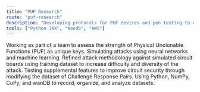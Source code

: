 ```yaml
---
title: "PUF Research"
route: "puf-research"
description: "Developing protocols for PUF devices and pen testing to calculate their security"
tools: ["Python JAX", "Wandb", "AWS"]
---
```

Working as part of a team to assess the strength of Physical Unclonable Functions (PUF) as unique keys. Simulating attacks using neural networks and machine learning. Refined attack methodology against simulated circuit boards using training dataset to increase difficulty and diversity of the attack. Testing supplemental features to improve circuit security through modifying the dataset of Challenge Response Pairs. Using Python, NumPy, CuPy, and wanDB to record, organize, and analyze datasets.